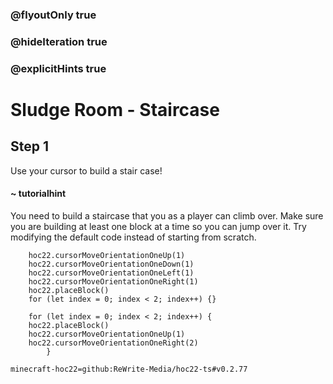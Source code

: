 ### @flyoutOnly true
### @hideIteration true
### @explicitHints true


# Sludge Room - Staircase

## Step 1
Use your cursor to build a stair case!

#### ~ tutorialhint 
You need to build a staircase that you as a player can climb over. Make sure you are building at least one block at a time so you can jump over it. Try modifying the default code instead of starting from scratch.



```ghost
    hoc22.cursorMoveOrientationOneUp(1)
    hoc22.cursorMoveOrientationOneDown(1)
    hoc22.cursorMoveOrientationOneLeft(1)
    hoc22.cursorMoveOrientationOneRight(1)
    hoc22.placeBlock()
    for (let index = 0; index < 2; index++) {}
```
```template
    for (let index = 0; index < 2; index++) {
    hoc22.placeBlock()
    hoc22.cursorMoveOrientationOneUp(1)
    hoc22.cursorMoveOrientationOneRight(2)    
        }
```
```package
minecraft-hoc22=github:ReWrite-Media/hoc22-ts#v0.2.77
```